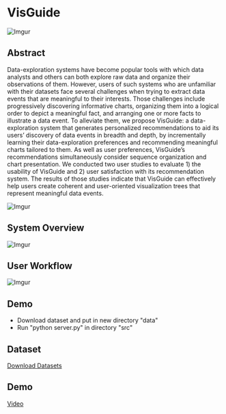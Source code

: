 # VisGuide
![Imgur](https://imgur.com/mE71qgF.png)

## Abstract
Data-exploration systems have become popular tools with which data analysts and others can both explore raw data and organize their observations of them. However, users of such systems who are unfamiliar with their datasets face several challenges when trying to extract data events that are meaningful to their interests. Those challenges include progressively discovering informative charts, organizing them into a logical order to depict a meaningful fact, and arranging one or more facts to illustrate a data event. To alleviate them, we propose VisGuide: a data-exploration system that generates personalized recommendations to aid its users’ discovery of data events in breadth and depth, by incrementally learning their data-exploration preferences and recommending meaningful charts tailored to them. As well as user preferences, VisGuide’s recommendations simultaneously consider sequence organization and chart presentation. We conducted two user studies to evaluate 1) the usability of VisGuide and 2) user satisfaction with its recommendation system. The results of those studies indicate that VisGuide can effectively help users create coherent and user-oriented visualization trees that represent meaningful data events.

![Imgur](https://imgur.com/pX9zVla.png)


## System Overview
![Imgur](https://imgur.com/bAXbzDB.png)

## User Workflow
![Imgur](https://imgur.com/P2t9vGO.png)

## Demo
* Download dataset and put in new directory "data"
* Run "python server.py" in directory "src"


## Dataset
[Download Datasets](https://drive.google.com/drive/folders/13CNfDDpSL_Lyk4QCw4QT9PAJfAulPEzh?usp=sharing)

## Demo
[Video](https://youtu.be/ca2KVYku1ZQ)
